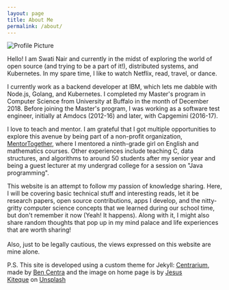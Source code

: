 ```yaml
---
layout: page
title: About Me
permalink: /about/
---
```


<img src="{{ site.baseurl }}/assets/profile_pic.jpg" title="Profile Picture" class="profile">


Hello! I am Swati Nair and currently in the midst of exploring the world of open source (and trying to be a part of it!), distributed systems, and Kubernetes. In my spare time, I like to watch Netflix, read, travel, or dance.

I currently work as a backend developer at IBM, which lets me dabble with Node.js, Golang, and Kubernetes. I completed my Master's program in Computer Science from University at Buffalo in the month of December 2018. Before joining the Master's program, I was working as a software test engineer, initially at Amdocs (2012-16) and later, with Capgemini (2016-17).

I love to teach and mentor. I am grateful that I got multiple opportunities to explore this avenue by being part of a non-profit organization, [MentorTogether][mentortogether], where I mentored a ninth-grade girl on English and mathematics courses. Other experiences include teaching C, data structures, and algorithms to around 50 students after my senior year and being a guest lecturer at my undergrad college for a session on "Java programming".

This website is an attempt to follow my passion of knowledge sharing. Here, I will be covering basic technical stuff and interesting reads, let it be research papers, open source contributions, apps I develop, and the nitty-gritty computer science concepts that we learned during our school time, but don't remember it now (Yeah! It happens). Along with it, I might also share random thoughts that pop up in my mind palace and life experiences that are worth sharing!
<br>
<br>
Also, just to be legally cautious, the views expressed on this website are mine alone.

P.S. This site is developed using a custom theme for Jekyll: [Centrarium][centrarium], made by [Ben Centra][bencentra] and the image on home page is by [Jesus Kiteque][homepageimage] on [Unsplash][unsplash]

[centrarium]: https://github.com/bencentra/centrarium
[bencentra]: http://bencentra.com
[mentortogether]: https://mentortogether.org/
[homepageimage]: https://unsplash.com/photos/wn-KYaHwcis?utm_source=unsplash&utm_medium=referral&utm_content=creditCopyText
[unsplash]: https://unsplash.com/search/photos/tech?utm_source=unsplash&utm_medium=referral&utm_content=creditCopyText
